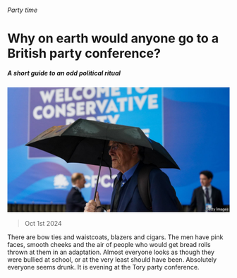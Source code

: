 ###### Party time

# Why on earth would anyone go to a British party conference? 

##### A short guide to an odd political ritual 

![image](images/20241005_BRP502.jpg) 

> Oct 1st 2024 

There are bow ties and waistcoats, blazers and cigars. The men have pink faces, smooth cheeks and the air of people who would get bread rolls thrown at them in an  adaptation. Almost everyone looks as though they were bullied at school, or at the very least should have been. Absolutely everyone seems drunk. It is evening at the Tory party conference.

